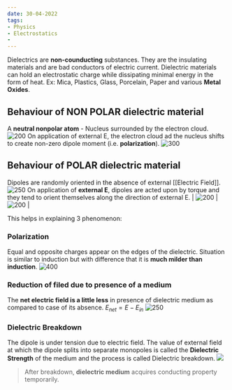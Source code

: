 ```yaml
---
date: 30-04-2022
tags:
- Physics
- Electrostatics
- 
---
```


Dielectrics are **non-counducting** substances. They are the insulating materials and are bad conductors of electric current. Dielectric materials can hold an electrostatic charge while dissipating minimal energy in the form of heat.
Ex: Mica, Plastics, Glass, Porcelain, Paper and various **Metal Oxides**.

## Behaviour of NON POLAR dielectric material 
A **neutral nonpolar atom** - Nucleus surrounded by the electron cloud.
![200](https://i.imgur.com/GRo96tM.png)
On application of external E, the electron cloud ad the nucleus shifts to create non-zero dipole moment (i.e. **polarization**).
![300](https://i.imgur.com/FMJxP8X.png)

## Behaviour of POLAR dielectric material 
Dipoles are randomly oriented in the absence of external [[Electric Field]].
![250](https://i.imgur.com/NHxsxfJ.png)
On application of **external E**, dipoles are acted upon by torque and they tend to orient themselves along the direction of external E.
| ![200](https://i.imgur.com/WQf4vrY.png) | ![200](https://i.imgur.com/9l7PXoQ.png) |

This helps in explaining 3 phenomenon:

### Polarization 
Equal and opposite charges appear on the edges of the dielectric. Situation is similar to induction but with difference that it is **much milder than induction**.
![400](https://i.imgur.com/41WXVlK.png)

### Reduction of filed due to presence of a medium 
The **net electric field is a little less** in presence of dielectric medium as compared to case of its absence.
$E_{net}=E-E_{in}$
![250](https://i.imgur.com/e24d8KH.png)
### Dielectric Breakdown 
The dipole is under tension due to electric field. The value of external field at which the dipole splits into separate monopoles is called the **Dielectric Strength** of the medium and the process is called Dielectric breakdown.
![](https://i.imgur.com/dlJLtQJ.png)
> After breakdown, **dielectric medium** acquires conducting property temporarily.

